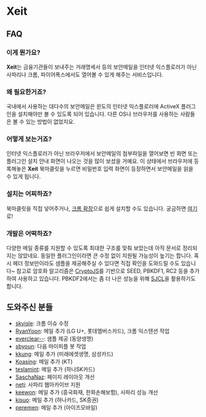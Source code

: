 Xeit
====

FAQ
---

### 이게 뭔가요? ###

**Xeit**는 금융기관들이 보내주는 거래명세서 등의 보안메일을 인터넷 익스플로러가 아닌 사파리나 크롬, 파이어폭스에서도 열어볼 수 있게 해주는 서비스입니다.

### 왜 필요한거죠? ###

국내에서 사용하는 대다수의 보안메일은 윈도의 인터넷 익스플로러에 ActiveX 플러그인을 설치해야만 볼 수 있도록 되어 있습니다. 다른 OS나 브라우저를 사용하는 사람들은 볼 수 있는 방법이 없었지요.

### 어떻게 보는거죠? ###

인터넷 익스플로러가 아닌 브라우저에서 보안메일의 첨부파일을 열어보면 빈 화면 또는 플러그인 설치 안내 화면이 나오는 것을 많이 보셨을 거예요. 이 상태에서 브라우저에 등록해놓은 **Xeit** 북마클릿을 누르면 비밀번호 입력 화면이 등장하면서 보안메일을 읽을 수 있게 됩니다.

### 설치는 어찌하죠? ###

북마클릿을 직접 넣어주거나, [크롬 확장](http://j.mp/xeitce)으로 쉽게 설치할 수도 있습니다. 궁금하면 [여기](http://j.mp/xeitjs)로!

### 개발은 어떡하죠? ###

다양한 메일 종류를 지원할 수 있도록 최대한 구조를 맞춰 보았는데 아직 문서로 정리되지는 않았네요. 동일한 플러그인이라면 큰 수정 없이 지원될 가능성이 높기는 합니다. 혹시 헤더 정보만이라도 샘플을 제공해주실 수 있다면 직접 확인을 도와드릴 수도 있습니다~ 참고로 암호화 알고리즘은 [CryptoJS](https://github.com/tomyun/crypto-js)를 기반으로 SEED, PBKDF1, RC2 등을 추가하여 사용하고 있습니다. PBKDF2에서는 좀 더 나은 성능을 위해 [SJCL](https://github.com/tomyun/sjcl)을 활용하기도 합니다.

도와주신 분들
-------------

* [skyisle](https://github.com/skyisle): 크롬 이슈 수정
* [RyanYoon](https://github.com/RyanYoon): 메일 추가 (LG U+, 롯데멤버스카드), 크롬 익스텐션 작업
* [everclear--](https://github.com/everclear--): 샘플 제공 (동양생명)
* [sbyoun](https://github.com/sbyoun): 다음 마이피플 봇 작업
* [kkung](https://github.com/kkung): 메일 추가 (미래에셋생명, 삼성카드)
* [Koasing](https://github.com/Koasing): 메일 추가 (KT)
* [teslamint](https://github.com/teslamint): 메일 추가 (하나SK카드)
* [SaschaNaz](https://github.com/SaschaNaz): 페이지 레이아웃 개선
* [netj](https://github.com/netj): 사파리 웹아카이브 지원
* [keewon](https://github.com/keewon): 메일 추가 (흥국화재, 한화손해보험), 사파리 성능 개선
* [kisuo](https://github.com/kisuo): 메일 추가 (하나카드, SK증권)
* [peremen](https://github.com/peremen): 메일 추가 (아이즈모바일)
